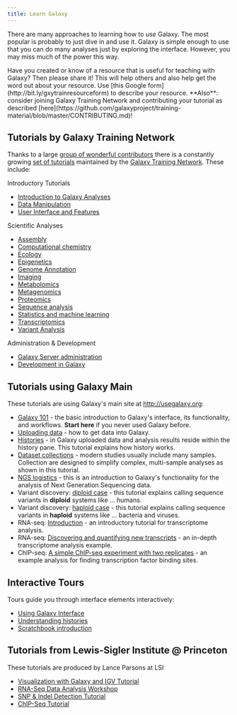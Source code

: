 ```yaml
---
title: Learn Galaxy
---
```

There are many approaches to learning how to *use* Galaxy. The most popular is probably to just dive in and use it. Galaxy is simple enough to use that you can do many analyses just by exploring the interface. However, you may miss much of the power this way.

<div class="alert alert-success" role="alert">Have you created or know of a resource that is useful for teaching with Galaxy? Then please share it! This will help others and also help get the word out about your resource. Use [this Google form](http://bit.ly/gxytrainresourceform) to describe your resource. **Also**: consider joining Galaxy Training Network and contributing your tutorial as described [here](https://github.com/galaxyproject/training-material/blob/master/CONTRIBUTING.md)!
</div>

## Tutorials by Galaxy Training Network

Thanks to a large [group of wonderful contributors](https://github.com/galaxyproject/training-material/graphs/contributors) there is a constantly growing [set of tutorials](https://training.galaxyproject.org/) maintained by the [Galaxy Training Network](/src/teach/gtn). These include:

Introductory Tutorials

- [Introduction to Galaxy Analyses](https://training.galaxyproject.org/training-material/topics/introduction)
- [Data Manipulation](https://training.galaxyproject.org/training-material/topics/galaxy-data-manipulation)
- [User Interface and Features](https://training.galaxyproject.org/training-material/topics/galaxy-ui)

Scientific Analyses

- [Assembly](https://training.galaxyproject.org/training-material/topics/assembly)
- [Computational chemistry](https://training.galaxyproject.org/training-material/topics/computational-chemistry)
- [Ecology](https://training.galaxyproject.org/training-material/topics/ecology)
- [Epigenetics](https://training.galaxyproject.org/training-material/topics/epigenetics)
- [Genome Annotation](https://training.galaxyproject.org/training-material/topics/genome-annotation)
- [Imaging](https://training.galaxyproject.org/training-material/topics/imaging)
- [Metabolomics](https://training.galaxyproject.org/training-material/topics/metabolomics)
- [Metagenomics](https://training.galaxyproject.org/training-material/topics/metagenomics)
- [Proteomics](https://training.galaxyproject.org/training-material/topics/proteomics)
- [Sequence analysis](https://training.galaxyproject.org/training-material/topics/sequence-analysis)
- [Statistics and machine learning](https://training.galaxyproject.org/training-material/topics/statistics)
- [Transcriptomics](https://training.galaxyproject.org/training-material/topics/transcriptomics)
- [Variant Analysis](https://training.galaxyproject.org/training-material/topics/variant-analysis)

Administration & Development

- [Galaxy Server administration](https://training.galaxyproject.org/training-material/topics/admin)
- [Development in Galaxy](https://training.galaxyproject.org/training-material/topics/dev)

## Tutorials using Galaxy Main

These tutorials are using Galaxy's main site at http://usegalaxy.org:

 - [Galaxy 101](/tutorials/g101) - the basic introduction to Galaxy's interface, its functionality, and workflows. **Start here** if you never used Galaxy before.
 - [Uploading data](/tutorials/upload) - how to get data into Galaxy.
 - [Histories](/tutorials/histories) - in Galaxy uploaded data and analysis results reside within the history pane. This tutorial explains how history works.
 - [Dataset collections](/tutorials/collections) - modern studies usually include many samples. Collection are designed to simplify complex, multi-sample analyses as shown in this tutorial.
 - [NGS logistics](/tutorials/ngs) - this is an introduction to Galaxy's functionality for the analysis of Next Generation Sequencing data.
 - Variant discovery: [diploid case](/tutorials/var_dip) - this tutorial explains calling sequence variants in **diploid** systems like ... humans.
 - Variant discovery: [haploid case](/tutorials/var_hap) - this tutorial explains calling sequence variants in **haploid** systems like ... bacteria and viruses.
 - RNA-seq: [Introduction](/tutorials/rb_rnaseq) - an introductory tutorial for transcriptome analysis.
 - RNA-seq: [Discovering and quantifying new transcripts](/tutorials/nt_rnaseq) - an in-depth transcriptome analysis example.
 - ChIP-seq: [A simple ChIP-seq experiment with two replicates](/tutorials/chip) - an example analysis for finding transcription factor binding sites.

## Interactive Tours

Tours guide you through interface elements interactively:

 - [Using Galaxy Interface](https://usegalaxy.org/tours/core.galaxy_ui)
 - [Understanding histories](https://usegalaxy.org/tours/core.history)
 - [Scratchbook introduction](https://usegalaxy.org/tours/core.scratchbook)

## Tutorials from Lewis-Sigler Institute @ Princeton

These tutorials are produced by Lance Parsons at LSI

 - [Visualization with Galaxy and IGV Tutorial](http://bit.ly/10TFBcy)
 - [RNA-Seq Data Analysis Workshop](http://bit.ly/11Qvnwh)
 - [SNP & Indel Detection Tutorial](http://bit.ly/10mulcT)
 - [ChIP-Seq Tutorial](http://bit.ly/13fLyT1)

